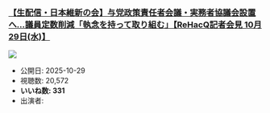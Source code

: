 ### [【生配信・日本維新の会】与党政策責任者会議・実務者協議会設置へ…議員定数削減「執念を持って取り組む」【ReHacQ記者会見 10月29日(水)】](https://www.youtube.com/watch?v=-vaJOW2JarA)
[![](https://img.youtube.com/vi/-vaJOW2JarA/sddefault.jpg)](https://www.youtube.com/watch?v=-vaJOW2JarA)
-   公開日: 2025-10-29
-   視聴数: 20,572
-   **いいね数: 331**
-   出演者: 
